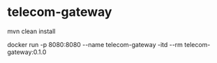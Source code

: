 # telecom-gateway

mvn clean install

docker run -p 8080:8080 --name telecom-gateway -itd --rm telecom-gateway:0.1.0
